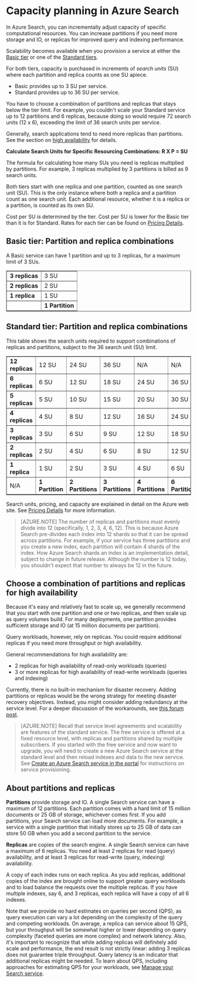 <properties
	pageTitle="Capacity planning in Azure Search | Microsoft Azure | Hosted cloud search service"
	description="Capacity in Azure Search is built from partitions and replicas, where each is a billable search unit."
	services="search"
	documentationCenter=""
	authors="HeidiSteen"
	manager="mblythe"
	editor=""
    tags="azure-portal"/>

<tags
	ms.service="search"
	ms.devlang="NA"
	ms.workload="search"
	ms.topic="article"
	ms.tgt_pltfrm="na"
	ms.date="02/28/2016"
	ms.author="heidist"/>

# Capacity planning in Azure Search

In Azure Search, you can incrementally adjust capacity of specific computational resources. You can increase partitions if you need more storage and IO, or replicas for improved query and indexing performance.

Scalability becomes available when you provision a service at either the [Basic tier](http://aka.ms/azuresearchbasic) or one of the [Standard tiers](search-limits-quotas-capacity.md).  

For both tiers, capacity is purchased in increments of *search units* (SU) where each partition and replica counts as one SU apiece. 

- Basic provides up to 3 SU per service.
- Standard provides up to 36 SU per service.

You have to choose a combination of partitions and replicas that stays below the tier limit. For example, you couldn't scale your Standard service up to 12 partitions and 6 replicas, because doing so would require 72 search units (12 x 6), exceeding the limit of 36 search units per service.

Generally, search applications tend to need more replicas than partitions. See the section on [high availability](#HA) for details.

**Calculate Search Units for Specific Resourcing Combinations: R X P = SU**

The formula for calculating how many SUs you need is replicas multiplied by partitions. For example, 3 replicas multiplied by 3 partitions is billed as 9 search units.

Both tiers start with one replica and one partition, counted as one search unit (SU). This is the only instance where both a replica and a partition count as one search unit. Each additional  resource, whether it is a replica or a partition, is counted as its own SU.

Cost per SU is determined by the tier. Cost per SU is lower for the Basic tier than it is for Standard. Rates for each tier can be found on [Pricing Details](https://azure.microsoft.com/pricing/details/search/).

## Basic tier: Partition and replica combinations

A Basic service can have 1 partition and up to 3 replicas, for a maximum limit of 3 SUs.

<table cellspacing="0" border="1">
<tr><td><b>3 replicas</b></td><td>3 SU</td></tr>
<tr><td><b>2 replicas</b></td><td>2 SU</td></tr>
<tr><td><b>1 replica</b></td><td>1 SU</td></tr>
<tr><td></td><td><b>1 Partition</b></td></tr>
</table>

<a id="chart"></a>
## Standard tier: Partition and replica combinations

This table shows the search units required to support combinations of replicas and partitions, subject to the 36 search unit (SU) limit. 

<table cellspacing="0" border="1">
<tr><td><b>12 replicas</b></td><td>12 SU</td><td>24 SU</td><td>36 SU</td><td>N/A</td><td>N/A</td><td>N/A</td></tr>
<tr><td><b>6 replicas</b></td><td>6 SU</td><td>12 SU</td><td>18 SU</td><td>24 SU</td><td>36 SU</td><td>N/A</td></tr>
<tr><td><b>5 replicas</b></td><td>5 SU</td><td>10 SU</td><td>15 SU</td><td>20 SU</td><td>30 SU</td><td>N/A</td></tr>
<tr><td><b>4 replicas</b></td><td>4 SU</td><td>8 SU</td><td>12 SU</td><td>16 SU</td><td>24 SU</td><td>N/A </td></tr>
<tr><td><b>3 replicas</b></td><td>3 SU</td><td>6 SU</td><td>9 SU</td><td>12 SU</td><td>18 SU</td><td>36 SU</td></tr>
<tr><td><b>2 replicas</b></td><td>2 SU</td><td>4 SU</td><td>6 SU</td><td>8 SU</td><td>12 SU</td><td>24 SU</td></tr>
<tr><td><b>1 replica</b></td><td>1 SU</td><td>2 SU</td><td>3 SU</td><td>4 SU</td><td>6 SU</td><td>12 SU</td></tr>
<tr><td>N/A</td><td><b>1 Partition</b></td><td><b>2 Partitions</b></td><td><b>3 Partitions</b></td><td><b>4 Partitions</b></td><td><b>6 Partitions</b></td><td><b>12 Partitions</b></td></tr>
</table>

Search units, pricing, and capacity are explained in detail on the Azure web site. See [Pricing Details](https://azure.microsoft.com/pricing/details/search/) for more information.

> [AZURE.NOTE] The number of replicas and partitions must evenly divide into 12 (specifically, 1, 2, 3, 4, 6, 12). This is because Azure Search pre-divides each index into 12 shards so that it can be spread across partitions. For example, if your service has three partitions and you create a new index, each partition will contain 4 shards of the index. How Azure Search shards an index is an implementation detail, subject to change in future release. Although the number is 12 today, you shouldn't expect that number to always be 12 in the future.

<a id="HA"></a>
## Choose a combination of partitions and replicas for high availability

Because it's easy and relatively fast to scale up, we generally recommend that you start with one partition and one or two replicas, and then scale up as query volumes build. For many deployments,  one partition provides sufficient storage and IO (at 15 million documents per partition).

Query workloads, however, rely on replicas. You could require additional replicas if you need more throughput or high availability.

General recommendations for high availability are:

- 2 replicas for high availability of read-only workloads (queries)
- 3 or more replicas for high availability of read-write workloads (queries and indexing)

Currently, there is no built-in mechanism for disaster recovery. Adding partitions or replicas would be the wrong strategy for meeting disaster recovery objectives. Instead, you might consider adding redundancy at the service level. For a deeper discussion of the workarounds, see [this forum post](https://social.msdn.microsoft.com/Forums/ee108a26-00c5-49f6-b1ff-64c66c8b828a/dr-and-high-availability-for-azure-search?forum=azuresearch).

> [AZURE.NOTE] Recall that service level agreements and scalability are features of the standard service. The free service is offered at a fixed resource level, with replicas and partitions shared by multiple subscribers. If you started with the free service and now want to upgrade, you will need to create a new Azure Search service at the standard level and then reload indexes and data to the new service. See [Create an Azure Search service in the portal](search-create-service-portal.md) for instructions on service provisioning.

## About partitions and replicas

**Partitions** provide storage and IO. A single Search service can have a maximum of 12 partitions. Each partition comes with a hard limit of 15 million documents or 25 GB of storage, whichever comes first. If you add partitions, your Search service can load more documents. For example, a service with a single partition that initially stores up to 25 GB of data can store 50 GB when you add a second partition to the service.

**Replicas** are copies of the search engine. A single Search service can have a maximum of 6 replicas. You need at least 2 replicas for read (query) availability, and at least 3 replicas for read-write (query, indexing) availability.

A copy of each index runs on each replica. As you add replicas, additional copies of the index are brought online to support greater query workloads and to load balance the requests over the multiple replicas. If you have multiple indexes, say 6, and 3 replicas, each replica will have a copy of all 6 indexes.

Note that we provide no hard estimates on queries per second (QPS), as query execution can vary a lot depending on the complexity of the query and competing workloads. On average, a replica can service about 15 QPS, but your throughput will be somewhat higher or lower depending on query complexity (faceted queries are more complex) and network latency. Also, it's important to recognize that while adding replicas will definitely add scale and performance, the end result is not strictly linear: adding 3 replicas does not guarantee triple throughput. Query latency is an indicator that additional replicas might be needed. To learn about QPS, including approaches for estimating QPS for your workloads, see [Manage your Search service](search-manage.md).
